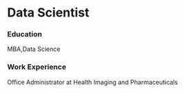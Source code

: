 # Data Scientist

### Education
MBA,Data Science

### Work Experience
Office Administrator at Health Imaging and Pharmaceuticals
